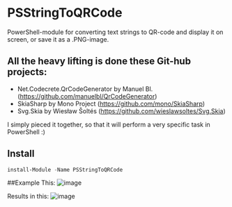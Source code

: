 # PSStringToQRCode
PowerShell-module for converting text strings to QR-code and display it on screen, or save it as a .PNG-image.

## All the heavy lifting is done these Git-hub projects:
* Net.Codecrete.QrCodeGenerator by Manuel Bl. (https://github.com/manuelbl/QrCodeGenerator)
* SkiaSharp by Mono Project (https://github.com/mono/SkiaSharp)
* Svg.Skia by Wiesław Šoltés (https://github.com/wieslawsoltes/Svg.Skia)

I simply pieced it together, so that it will perform a very specific task in PowerShell :)

## Install
```PowerShell
install-Module -Name PSStringToQRCode
```

##Example
This:
![image](https://github.com/user-attachments/assets/5e78967d-afc9-402a-b209-8a62d93c87ec)

Results in this:
![image](https://github.com/user-attachments/assets/ddb5ba97-3f24-454e-92e1-229d743be5ed)


